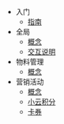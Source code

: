 - 入门
    - [指南](zh-cn/guide)
- 全局
    - [概念](main/concept)
    - [交互说明](main/ux)
- 物料管理
    - [概念](mm/concept)
- 营销活动
    - [概念](mm/concept)
    - [小云积分](ma/xiaoyun)
    - [卡券](ma/voucher)

